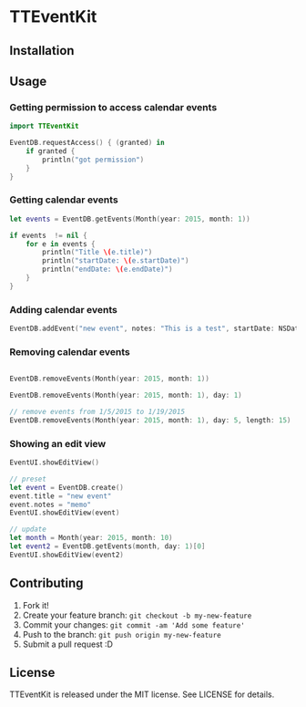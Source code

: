 # TTEventKit

## Installation


## Usage

### Getting permission to access calendar events

```swift
import TTEventKit

EventDB.requestAccess() { (granted) in
    if granted {
        println("got permission")
    }
}
```

### Getting calendar events

```swift
let events = EventDB.getEvents(Month(year: 2015, month: 1))

if events  != nil {
    for e in events {
        println("Title \(e.title)")
        println("startDate: \(e.startDate)")
        println("endDate: \(e.endDate)")
    }
}
```

### Adding calendar events

```swift
EventDB.addEvent("new event", notes: "This is a test", startDate: NSDate(), endDate: NSDate())
```

### Removing calendar events

```swift

EventDB.removeEvents(Month(year: 2015, month: 1))

EventDB.removeEvents(Month(year: 2015, month: 1), day: 1)

// remove events from 1/5/2015 to 1/19/2015
EventDB.removeEvents(Month(year: 2015, month: 1), day: 5, length: 15)
```

### Showing an edit view

```swift
EventUI.showEditView()

// preset
let event = EventDB.create()
event.title = "new event"
event.notes = "memo"
EventUI.showEditView(event)

// update
let month = Month(year: 2015, month: 10)
let event2 = EventDB.getEvents(month, day: 1)[0]
EventUI.showEditView(event2)
```

## Contributing

1. Fork it!
2. Create your feature branch: `git checkout -b my-new-feature`
3. Commit your changes: `git commit -am 'Add some feature'`
4. Push to the branch: `git push origin my-new-feature`
5. Submit a pull request :D

## License

TTEventKit is released under the MIT license. See LICENSE for details.
